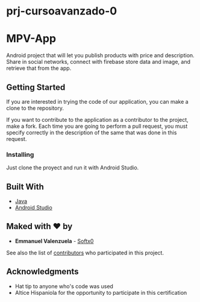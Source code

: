 # prj-cursoavanzado-0
# MPV-App

Android project that will let you publish products with price and description. Share in social networks, connect with firebase store data and image, and retrieve that from the app.

## Getting Started

If you are interested in trying the code of our application, you can make a clone to the repository.

If you want to contribute to the application as a contributor to the project, make a fork. Each time you are going to perform a pull request, you must specify correctly in the description of the same that was done in this request.

### Installing

Just clone the proyect and run it with Android Studio.

## Built With

* [Java](http://www.oracle.com/technetwork/java/javase/downloads/jdk8-downloads-2133151.html)
* [Android Studio](https://developer.android.com/studio/index.html?hl=es-419)

## Maked with ♥ by

* **Emmanuel Valenzuela** - [Softx0](https://github.com/Softx0)

See also the list of [contributors](https://github.com/Softx0/prj-cursoavanzado-0/contributors) who participated in this project.

## Acknowledgments

* Hat tip to anyone who's code was used
* Altice Hispaniola for the opportunity to participate in this certification
